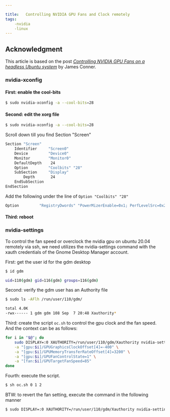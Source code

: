 ```yaml
---

title:   Controlling NVIDIA GPU Fans and Clock remotely
tags:
    -nvidia
    -linux
---
```


## Acknowledgment
This article is based on the post [*Controlling NVIDIA GPU Fans on a headless Ubuntu system*](http://bailiwick.io/2019/09/21/controlling-nvidia-gpu-fans-on-a-headless-ubuntu-system/) by James Conner.

### nvidia-xconfig

#### First: enable the cool-bits

```bash
$ sudo nvidia-xconfig -a --cool-bits=28
```

#### Second: edit the xorg file

```bash
$ sudo nvidia-xconfig -a --cool-bits=28
```

Scroll down till you find Section "Screen"

```bash
Section "Screen"
    Identifier     "Screen0"
    Device         "Device0"
    Monitor        "Monitor0"
    DefaultDepth    24
    Option         "Coolbits" "28"
    SubSection     "Display"
        Depth       24
    EndSubSection
EndSection
```

Add the following under the line of `Option "Coolbits" "28"`

```bash
Option         "RegistryDwords" "PowerMizerEnable=0x1; PerfLevelSrc=0x2222; PowerMizerDefaultAC=0x1"
```

#### Third: reboot



### nvidia-settings

To control the fan speed or overclock the nvidia gpu on ubuntu 20.04 remotely via ssh, we need utilizes the nvidia-settings command with the xauth credentials of the Gnome Desktop Manager account.

First: get the user id for the gdm desktop

```bash
$ id gdm

uid=110(gdm) gid=116(gdm) groups=116(gdm)
```

Second: verify the gdm user has an Authority file

```bash
$ sudo ls -AFlh /run/user/110/gdm/

total 4.0K
-rwx------ 1 gdm gdm 108 Sep  7 20:48 Xauthority*
```

Third: create the script `oc.sh` to control the gpu clock and the fan speed. And the context can be as follows:

```bash
for i in "$@"; do
    sudo DISPLAY=:0 XAUTHORITY=/run/user/110/gdm/Xauthority nvidia-settings \
    -a "[gpu:$i]/GPUGraphicsClockOffset[4]=-400" \
    -a "[gpu:$i]/GPUMemoryTransferRateOffset[4]=3200" \
    -a "[gpu:$i]/GPUFanControlState=1" \
    -a "[fan:$i]/GPUTargetFanSpeed=85" 
done
```

Fourth: execute the script.

```bash
$ sh oc.sh 0 1 2
```

BTW: to revert the fan setting, execute the  command in the following manner

```bash
$ sudo DISPLAY=:0 XAUTHORITY=/run/user/110/gdm/Xauthority nvidia-settings -a '[gpu:0]/GPUFanControlState=0'
```
